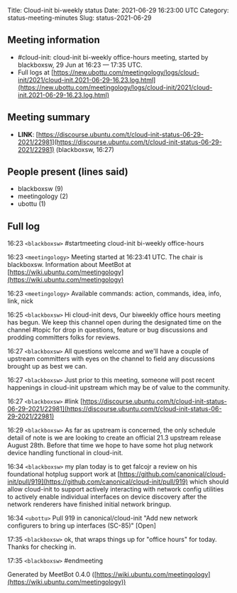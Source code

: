 Title: Cloud-init bi-weekly status
Date: 2021-06-29 16:23:00 UTC
Category: status-meeting-minutes
Slug: status-2021-06-29

Meeting information
----------------

 * \#cloud-init: cloud-init bi-weekly office-hours meeting, started by blackboxsw, 29 Jun at 16:23 &mdash; 17:35 UTC.
 * Full logs at [https://new.ubottu.com/meetingology/logs/cloud-init/2021/cloud-init.2021-06-29-16.23.log.html](https://new.ubottu.com/meetingology/logs/cloud-init/2021/cloud-init.2021-06-29-16.23.log.html)



Meeting summary
----------------

 *  **LINK**: [https://discourse.ubuntu.com/t/cloud-init-status-06-29-2021/22981](https://discourse.ubuntu.com/t/cloud-init-status-06-29-2021/22981)   (blackboxsw, 16:27)



People present (lines said)
----------------

 * blackboxsw (9)
 * meetingology (2)
 * ubottu (1)



Full log
----------------


 16:23 `<blackboxsw>` \#startmeeting cloud-init bi-weekly office-hours

 16:23 `<meetingology>` Meeting started at 16:23:41 UTC.  The chair is blackboxsw.  Information about MeetBot at [https://wiki.ubuntu.com/meetingology](https://wiki.ubuntu.com/meetingology)

 16:23 `<meetingology>` Available commands: action, commands, idea, info, link, nick

 16:25 `<blackboxsw>` Hi cloud-init devs, Our biweekly office hours meeting has begun. We keep this channel open during the designated time on the channel \#topic for drop in questions, feature or bug discussions and prodding committers folks for reviews.

 16:27 `<blackboxsw>` All questions welcome and we'll have a couple of upstream committers with eyes on the channel to field any discussions brought up as best we can.

 16:27 `<blackboxsw>` Just prior to this meeting, someone will post recent happenings in cloud-init upstream which may be of value to the community.

 16:27 `<blackboxsw>` \#link [https://discourse.ubuntu.com/t/cloud-init-status-06-29-2021/22981](https://discourse.ubuntu.com/t/cloud-init-status-06-29-2021/22981)

 16:29 `<blackboxsw>` As far as upstream is concerned, the only schedule detail of note is we are looking to create an official 21.3 upstream release August 28th. Before that time we hope to have some hot plug network device handling functional in cloud-init.

 16:34 `<blackboxsw>` my plan today is to get falcojr a review on his foundational hotplug support work at [https://github.com/canonical/cloud-init/pull/919](https://github.com/canonical/cloud-init/pull/919) which should allow cloud-init to support actively interacting with network config utilities to actively enable individual interfaces on device discovery after the network renderers have finished initial network bringup.

 16:34 `<ubottu>` Pull 919 in canonical/cloud-init "Add new network configurers to bring up interfaces (SC-85)" [Open]

 17:35 `<blackboxsw>` ok, that wraps things up for "office hours" for today. Thanks for checking in.

 17:35 `<blackboxsw>` \#endmeeting



Generated by MeetBot 0.4.0 ([https://wiki.ubuntu.com/meetingology](https://wiki.ubuntu.com/meetingology))
